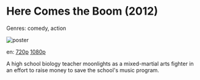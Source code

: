 # Here Comes the Boom (2012)

Genres: comedy, action

![poster](http://image.tmdb.org/t/p/w500/sB7UeSr1D4uIhTm76GdtA1e7F0t.jpg)

en:
  [720p](magnet:?xt=urn:btih:1E57DE0EFC6C735EC2DC83DEFC9DCB7C2024333E&tr=udp://glotorrents.pw:6969/announce&tr=udp://tracker.opentrackr.org:1337/announce&tr=udp://torrent.gresille.org:80/announce&tr=udp://tracker.openbittorrent.com:80&tr=udp://tracker.coppersurfer.tk:6969&tr=udp://tracker.leechers-paradise.org:6969&tr=udp://p4p.arenabg.ch:1337&tr=udp://tracker.internetwarriors.net:1337)
  [1080p](magnet:?xt=urn:btih:F106941B4BB205263518821CB9F5A2DE11391D1D&tr=udp://glotorrents.pw:6969/announce&tr=udp://tracker.opentrackr.org:1337/announce&tr=udp://torrent.gresille.org:80/announce&tr=udp://tracker.openbittorrent.com:80&tr=udp://tracker.coppersurfer.tk:6969&tr=udp://tracker.leechers-paradise.org:6969&tr=udp://p4p.arenabg.ch:1337&tr=udp://tracker.internetwarriors.net:1337)
  


A high school biology teacher moonlights as a mixed-martial arts fighter in an effort to raise money to save the school's music program.